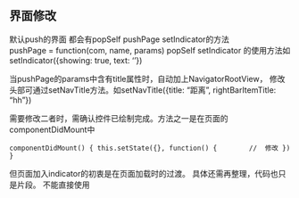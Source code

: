 ## 界面修改

   默认push的界面  都会有popSelf  pushPage setIndicator的方法  
   pushPage = function(com, name, params) 
   popSelf
   setIndicator 的使用方法如  setIndicator({showing: true, text: ‘’})


   当pushPage的params中含有title属性时，自动加上NavigatorRootView， 修改头部可通过setNavTitle方法。如setNavTitle({title: “距离”, rightBarItemTitle: “hh”})
   
   
   需要修改二者时，需确认控件已绘制完成。方法之一是在页面的componentDidMount中
   
   `componentDidMount() { this.setState({}, function() {		//  修改
     })
   }` 
   
   
   
   但页面加入indicator的初衷是在页面加载时的过渡。  具体还需再整理，代码也只是片段。  不能直接使用